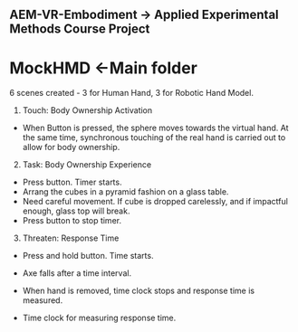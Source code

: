 ## AEM-VR-Embodiment -> Applied Experimental Methods Course Project


# MockHMD <-Main folder 
6 scenes created - 3 for Human Hand, 3 for Robotic Hand Model.

1. Touch: Body Ownership Activation
- When Button is pressed, the sphere moves towards the virtual hand. At the same time, synchronous touching of the real hand 
is carried out to allow for body ownership.

2. Task: Body Ownership Experience
- Press button. Timer starts.
- Arrang the cubes in a pyramid fashion on a glass table. 
- Need careful movement. If cube is dropped carelessly, and if impactful enough, glass top will break. 
- Press button to stop timer.

3. Threaten: Response Time
- Press and hold button. Time starts. 
- Axe falls after a time interval.
- When hand is removed, time clock stops and response time is measured.

- Time clock for measuring response time.
